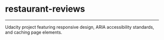 # restaurant-reviews
-----
Udacity project featuring responsive design, ARIA accessibility standards, and caching page elements.
